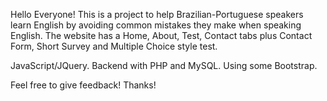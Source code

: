Hello Everyone! This is a project to help Brazilian-Portuguese speakers learn English by avoiding common mistakes they make when speaking English.
The website has a Home, About, Test, Contact tabs plus Contact Form, Short Survey and Multiple Choice style test. 

JavaScript/JQuery. Backend with PHP and MySQL. Using some Bootstrap.

Feel free to give feedback!
Thanks!
